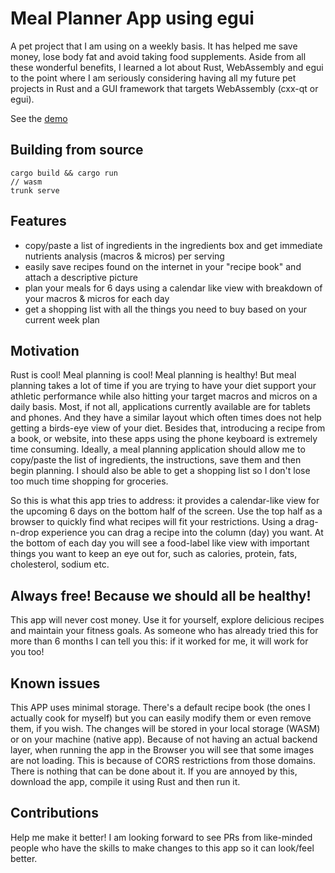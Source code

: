 # Meal Planner App using egui

A pet project that I am using on a weekly basis. It has helped me save money, lose body fat and avoid taking food supplements. Aside from all these wonderful benefits, I learned a lot about Rust, WebAssembly and egui to the point where 
I am seriously considering having all my future pet projects in Rust and a GUI framework that targets WebAssembly (cxx-qt or egui).

See the [demo](https://dejang.github.io/meal-planner-egui/)

## Building from source
```
cargo build && cargo run
// wasm
trunk serve
```

## Features

- copy/paste a list of ingredients in the ingredients box and get immediate nutrients analysis (macros & micros) per serving
- easily save recipes found on the internet in your "recipe book" and attach a descriptive picture
- plan your meals for 6 days using a calendar like view with breakdown of your macros & micros for each day 
- get a shopping list with all the things you need to buy based on your current week plan

## Motivation
Rust is cool! Meal planning is cool! Meal planning is healthy! But meal planning takes a lot of time if you are trying to have your diet support your athletic performance while also hitting your target macros and micros on a daily basis. 
Most, if not all, applications currently available are for tablets and phones. And they have a similar layout which often times does not help getting a birds-eye view of your diet. 
Besides that, introducing a recipe from a book, or website, into these apps using the phone keyboard is extremely time consuming. Ideally, a meal planning application should allow me to copy/paste the list of ingredients, the instructions,
save them and then begin planning. I should also be able to get a shopping list so I don't lose too much time shopping for groceries.

So this is what this app tries to address: it provides a calendar-like view for the upcoming 6 days on the bottom half of the screen. Use the top half as a browser to quickly find what recipes will fit your restrictions. Using a drag-n-drop
experience you can drag a recipe into the column (day) you want. At the bottom of each day you will see a food-label like view with important things you want to keep an eye out for, such as calories, protein, fats, cholesterol, sodium etc. 


## Always free! Because we should all be healthy!
This app will never cost money. Use it for yourself, explore delicious recipes and maintain your fitness goals. As someone who has already tried this for more than 6 months I can tell you this: if it worked for me, it will work for you too!

## Known issues
This APP uses minimal storage. There's a default recipe book (the ones I actually cook for myself) but you can easily modify them or even remove them, if you wish. The changes will be stored in your local storage (WASM) or on your machine (native app).
Because of not having an actual backend layer, when running the app in the Browser you will see that some images are not loading. This is because of CORS restrictions from those domains. There is nothing that can be done about it. If you are annoyed
by this, download the app, compile it using Rust and then run it.

## Contributions
Help me make it better! I am looking forward to see PRs from like-minded people who have the skills to make changes to this app so it can look/feel better.

